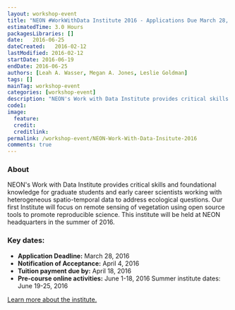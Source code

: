 ```yaml
---
layout: workshop-event
title: "NEON #WorkWithData Institute 2016 - Applications Due March 28, 2016"
estimatedTime: 3.0 Hours
packagesLibraries: []
date:   2016-06-25
dateCreated:   2016-02-12
lastModified: 2016-02-12
startDate: 2016-06-19
endDate: 2016-06-25
authors: [Leah A. Wasser, Megan A. Jones, Leslie Goldman]
tags: []
mainTag: workshop-event
categories: [workshop-event]
description: "NEON's Work with Data Institute provides critical skills and foundational knowledge for graduate students and early career scientists working with heterogeneous spatio-temporal data to address ecological questions. Our first Institute will focus on remote sensing of vegetation using open source tools to promote reproducible science. This Institute will be held at NEON headquarters in the summer of 2016."
code1: 
image:
  feature: 
  credit:
  creditlink: 
permalink: /workshop-event/NEON-Work-With-Data-Insitute-2016
comments: true 
---
```


### About 

NEON's Work with Data Institute provides critical skills and foundational knowledge for graduate students and early career scientists working with heterogeneous spatio-temporal data to address ecological questions. Our first Institute will focus on remote sensing of vegetation using open source tools to promote reproducible science. This institute will be held at NEON headquarters in the summer of 2016.

### Key dates: 

* **Application Deadline:** March 28, 2016 
* **Notification of Acceptance:** April 4, 2016 
* **Tuition payment due by:** April 18, 2016 
* **Pre-course online activities:** June 1-18, 2016 Summer institute dates: June 19-25, 2016

<a href="http://www.neonscience.org/learn-experience/work-with-data-institute?utm_source=NDS-SI16&utm_medium=website&utm_campaign=summer-institute16" target="_blank">Learn more about the institute.</a>